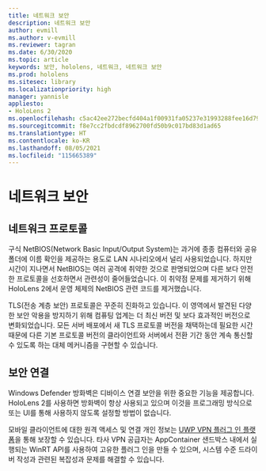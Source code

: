 ```yaml
---
title: 네트워크 보안
description: 네트워크 보안
author: evmill
ms.author: v-evmill
ms.reviewer: tagran
ms.date: 6/30/2020
ms.topic: article
keywords: 보안, hololens, 네트워크, 네트워크 보안
ms.prod: hololens
ms.sitesec: library
ms.localizationpriority: high
manager: yannisle
appliesto:
- HoloLens 2
ms.openlocfilehash: c5ac42ee272becfd404a1f00931fa05237e31993288fee16d79d73f79aade646
ms.sourcegitcommit: f8e7cc2fbdcdf8962700fd50b9c017bd83d1ad65
ms.translationtype: HT
ms.contentlocale: ko-KR
ms.lasthandoff: 08/05/2021
ms.locfileid: "115665389"
---
```

# <a name="network-security"></a>네트워크 보안

## <a name="network-protocols"></a>네트워크 프로토콜

구식 NetBIOS(Network Basic Input/Output System)는 과거에 종종 컴퓨터와 공유 폴더에 이름 확인을 제공하는 용도로 LAN 시나리오에서 널리 사용되었습니다. 하지만 시간이 지나면서 NetBIOS는 여러 공격에 취약한 것으로 판명되었으며 다른 보다 안전한 프로토콜을 선호하면서 관련성이 줄어들었습니다. 이 취약점 문제를 제거하기 위해 HoloLens 2에서 운영 체제의 NetBIOS 관련 코드를 제거했습니다.

TLS(전송 계층 보안) 프로토콜은 꾸준히 진화하고 있습니다. 이 영역에서 발견된 다양한 보안 악용을 방지하기 위해 컴퓨팅 업계는 더 최신 버전 및 보다 효과적인 버전으로 변화되었습니다. 모든 서버 배포에서 새 TLS 프로토콜 버전을 채택하는데 필요한 시간 때문에 다른 기본 프로토콜 버전의 클라이언트와 서버에서 전환 기간 동안 계속 통신할 수 있도록 하는 대체 메커니즘을 구현할 수 있습니다.

## <a name="secure-connectivity"></a>보안 연결 

Windows Defender 방화벽은 디바이스 연결 보안을 위한 중요한 기능을 제공합니다. HoloLens 2를 사용하면 방화벽이 항상 사용되고 있으며 이것을 프로그래밍 방식으로 또는 UI를 통해 사용하지 않도록 설정할 방법이 없습니다.

모바일 클라이언트에 대한 원격 액세스 및 연결 개인 정보는 [UWP VPN 플러그 인 플랫폼](/uwp/api/Windows.Networking.Vpn?view=winrt-19041)을 통해 보장할 수 있습니다. 타사 VPN 공급자는 AppContainer 샌드박스 내에서 실행되는 WinRT API를 사용하여 고유한 플러그 인을 만들 수 있으며, 시스템 수준 드라이버 작성과 관련된 복잡성과 문제를 해결할 수 있습니다.
